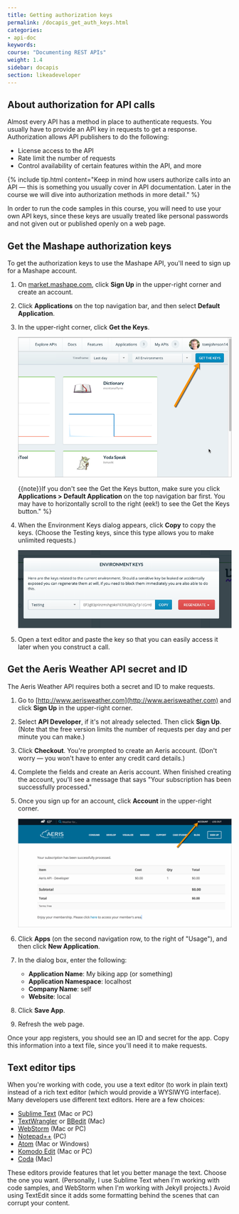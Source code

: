 ```yaml
---
title: Getting authorization keys
permalink: /docapis_get_auth_keys.html
categories:
- api-doc
keywords:
course: "Documenting REST APIs"
weight: 1.4
sidebar: docapis
section: likeadeveloper
---
```



## About authorization for API calls

Almost every API has a method in place to authenticate requests. You usually have to provide an API key in requests to get a response. Authorization allows API publishers to do the following:

* License access to the API
* Rate limit the number of requests
* Control availability of certain features within the API, and more

{% include tip.html content="Keep in mind how users authorize calls into an API &mdash; this is something you usually cover in API documentation. Later in the course we will dive into authorization methods in more detail." %}

In order to run the code samples in this course, you will need to use your own API keys, since these keys are usually treated like personal passwords and not given out or published openly on a web page.

## Get the Mashape authorization keys

To get the authorization keys to use the Mashape API, you'll need to sign up for a Mashape account.

1. On [market.mashape.com](https://market.mashape.com/), click **Sign Up** in the upper-right corner and create an account.
2. Click **Applications** on the top navigation bar, and then select **Default Application**.
3. In the upper-right corner, click **Get the Keys**.

	<img src="images/mashape_get_keys.png" alt="Mashape -- getting the keys" />

	{{note}}If you don't see the Get the Keys button, make sure you click <b>Applications > Default Application</b> on the top navigation bar first. You may have to horizontally scroll to the right (eek!) to see the Get the Keys button." %}

3. When the Environment Keys dialog appears, click **Copy** to copy the keys. (Choose the Testing keys, since this type allows you to make unlimited requests.)

    <img src="images/environmentkeys.png" alt="Mashape keys" />

4. Open a text editor and paste the key so that you can easily access it later when you construct a call.

## Get the Aeris Weather API secret and ID

The Aeris Weather API requires both a secret and ID to make requests.

1.  Go to [http://www.aerisweather.com](http://www.aerisweather.com) and click **Sign Up** in the upper-right corner.
2.  Select **API Developer**, if it's not already selected. Then click **Sign Up**. (Note that the free version limits the number of requests per day and per minute you can make.)
3.  Click **Checkout**. You're prompted to create an Aeris account. (Don't worry &mdash; you won't have to enter any credit card details.)
4.  Complete the fields and create an Aeris account. When finished creating the account, you'll see a message that says "Your subscription has been successfully processed."
5.  Once you sign up for an account, click **Account** in the upper-right corner.

	<img src="images/aerisaccount.png" alt="Aeris account" />

6.  Click **Apps** (on the second navigation row, to the right of "Usage"), and then click **New Application**.
7.  In the dialog box, enter the following:
    * **Application Name**: My biking app (or something)
    * **Application Namespace**: localhost
    * **Company Name**: self
    * **Website**: local
8.  Click **Save App**.  
9.  Refresh the web page.

Once your app registers, you should see an ID and secret for the app. Copy this information into a text file, since you'll need it to make requests.

## Text editor tips

When you're working with code, you use a text editor (to work in plain text) instead of a rich text editor (which would provide a WYSIWYG interface). Many developers use different text editors. Here are a few choices:

* [Sublime Text](http://www.sublimetext.com/) (Mac or PC)
* [TextWrangler](http://www.barebones.com/products/textwrangler/) or [BBedit](http://www.barebones.com/products/bbedit/) (Mac)
* [WebStorm](https://www.jetbrains.com/webstorm/) (Mac or PC)
* [Notepad++](https://notepad-plus-plus.org/) (PC)
* [Atom](https://atom.io/) (Mac or Windows)
* [Komodo Edit](http://komodoide.com/komodo-edit/) (Mac or PC)
* [Coda](https://panic.com/coda/) (Mac)

These editors provide features that let you better manage the text. Choose the one you want. (Personally, I use Sublime Text when I'm working with code samples, and WebStorm when I'm working with Jekyll projects.) Avoid using TextEdit since it adds some formatting behind the scenes that can corrupt your content.
